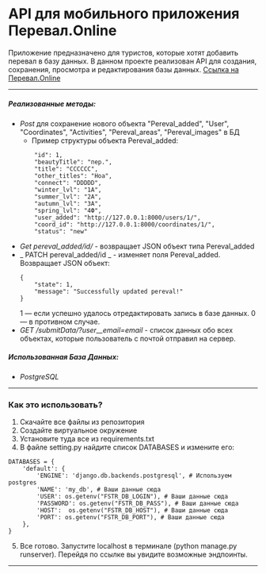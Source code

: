 # API для мобильного приложения Перевал.Online

Приложение предназначено для туристов, которые хотят добавить перевал в базу данных.
В данном проекте реализован API для создания, сохранения, просмотра и редактирования базы данных.
[Ссылка на Перевал.Online](https://pereval.online/)

---

##### Реализованные методы:
* _Post_ для сохранение нового объекта "Pereval_added", "User", "Coordinates", "Activities", "Pereval_areas", "Pereval_images" в БД
  *   Пример структуры объекта Pereval_added: 
    ```    
        "id": 1,
        "beautyTitle": "пер.",
        "title": "CCCCCC",
        "other_titles": "Ноа",
        "connect": "DDDDD",
        "winter_lvl": "1А",
        "summer_lvl": "2А",
        "autumn_lvl": "3А",
        "spring_lvl": "4Ф",
        "user_added": "http://127.0.0.1:8000/users/1/",
        "coord_id": "http://127.0.0.1:8000/coordinates/1/",
        "status": "new"  
    ```
* _Get pereval_added/id/_ - возвращает JSON объект типа Pereval_added
* _ PATCH pereval_added/id _ - изменяет поля Pereval_added. Возвращает JSON объект:
  ```
  {
      "state": 1,
      "message": "Successfully updated pereval!"
  }
  ```
  1 — если успешно удалось отредактировать запись в базе данных.
  0 — в противном случае.
* _GET /submitData/?user__email=email_ - список данных обо всех объектах, которые пользователь с почтой <email> отправил на сервер.


##### Использованная База Данных:
* _PostgreSQL_

---

### Как это использовать?

1. Скачайте все файлы из репозитория
2. Создайте виртуальное окружение
3. Установите туда все из requirements.txt
4. В файле setting.py найдите список DATABASES и измените его:
```
DATABASES = {
    'default': {
        'ENGINE': 'django.db.backends.postgresql', # Используем postgres
        'NAME': 'my_db', # Ваши данные сюда
        'USER': os.getenv("FSTR_DB_LOGIN"), # Ваши данные сюда
        'PASSWORD': os.getenv("FSTR_DB_PASS"), # Ваши данные сюда
        'HOST':  os.getenv("FSTR_DB_HOST"), # Ваши данные сюда
        'PORT': os.getenv("FSTR_DB_PORT"), # Ваши данные сюда
    },
}
```
5. Все готово. Запустите localhost в терминале (python manage.py runserver). Перейдя по ссылке вы увидите возможные эндпоинты.

---


